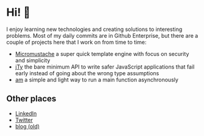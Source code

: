 # Hi! :wave:

I enjoy learning new technologies and creating solutions to interesting problems.
Most of my daily commits are in Github Enterprise, but there are a couple of projects here that I work on from time to time:

- [Micromustache]() a super quick template engine with focus on security and simplicity
- [jTy](https://github.com/userpixel/jty) the bare minimum API to write safer JavaScript applications that fail early instead of going about the wrong type assumptions
- [am](https://github.com/userpixel/am) a simple and light way to run a main function asynchronously

## Other places

- [LinkedIn](https://www.linkedin.com/in/alexewerlof/)
- [Twitter](https://twitter.com/alexewerlof)
- [blog (old)](https://alexewerlof.medium.com/)
